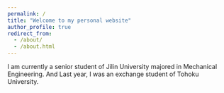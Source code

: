 ```yaml
---
permalink: /
title: "Welcome to my personal website"
author_profile: true
redirect_from: 
  - /about/
  - /about.html
---
```


I am currently a senior student of Jilin University majored in Mechanical Engineering.
And Last year, I was an exchange student of Tohoku University.


